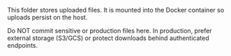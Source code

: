 This folder stores uploaded files. It is mounted into the Docker container so uploads persist on the host.

Do NOT commit sensitive or production files here. In production, prefer external storage (S3/GCS) or protect downloads behind authenticated endpoints.
